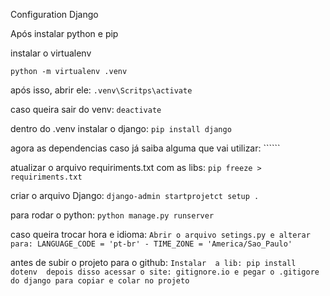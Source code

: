 Configuration Django

Após instalar python e pip

instalar o virtualenv

```
python -m virtualenv .venv
```

após isso, abrir ele:
`.venv\Scritps\activate`

caso queira sair do venv: `deactivate`

dentro do .venv instalar o django: `pip install django`

agora as dependencias caso já saiba alguma que vai utilizar: ``````

atualizar o arquivo requiriments.txt com as libs: `pip freeze > requiriments.txt`

criar o arquivo Django: `django-admin startprojetct setup .`

para rodar o python: `python manage.py runserver`

caso queira trocar hora e idioma: `Abrir o arquivo setings.py e alterar para: LANGUAGE_CODE = 'pt-br' - TIME_ZONE = 'America/Sao_Paulo'`

antes de subir o projeto para o github: `Instalar  a lib: pip install dotenv  depois disso acessar o site: gitignore.io e pegar o .gitigore do django para copiar e colar no projeto`

